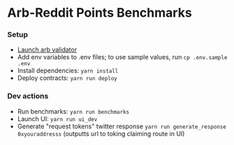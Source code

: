 # Arb-Reddit Points Benchmarks

### Setup

- [Launch arb validator](https://developer.offchainlabs.com/docs/Developer_Quickstart/)
- Add env variables to .env files; to use sample values, run `cp .env.sample .env`
- Install dependencies: `yarn install`
- Deploy contracts: `yarn run deploy`


### Dev actions
- Run benchmarks: `yarn run benchmarks`
- Launch UI: `yarn run ui_dev`
- Generate "request tokens" twitter response `yarn run generate_response 0xyouraddresss` (outputts url to toking claiming route in UI)

